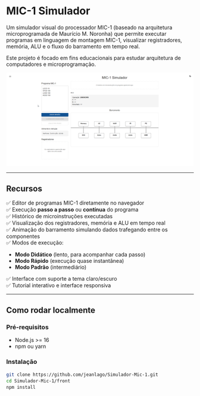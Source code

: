 # MIC-1 Simulador

Um simulador visual do processador MIC-1 (baseado na arquitetura microprogramada de Maurício M. Noronha) que permite executar programas em linguagem de montagem MIC-1, visualizar registradores, memória, ALU e o fluxo do barramento em tempo real.

Este projeto é focado em fins educacionais para estudar arquitetura de computadores e microprogramação.

![Demo do MIC-1 Simulador](https://raw.githubusercontent.com/jeanlago/Simulador-MIC-1/main/.github/images/Simulador_Working.gif) <!-- coloque um gif ou imagem do seu simulador aqui -->

---

## Recursos

✅ Editor de programas MIC-1 diretamente no navegador  
✅ Execução **passo a passo** ou **contínua** do programa  
✅ Histórico de microinstruções executadas  
✅ Visualização dos registradores, memória e ALU em tempo real  
✅ Animação do barramento simulando dados trafegando entre os componentes  
✅ Modos de execução:
- **Modo Didático** (lento, para acompanhar cada passo)
- **Modo Rápido** (execução quase instantânea)
- **Modo Padrão** (intermediário)

✅ Interface com suporte a tema claro/escuro  
✅ Tutorial interativo e interface responsiva

---

## Como rodar localmente

### Pré-requisitos ##

- Node.js >= 16
- npm ou yarn

### Instalação ##

```bash
git clone https://github.com/jeanlago/Simulador-Mic-1.git
cd Simulador-Mic-1/front
npm install
